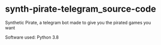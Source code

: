 # synth-pirate-telegram_source-code
Synthetic Pirate, a telegram bot made to give you the pirated games you want

Software used: Python 3.8
